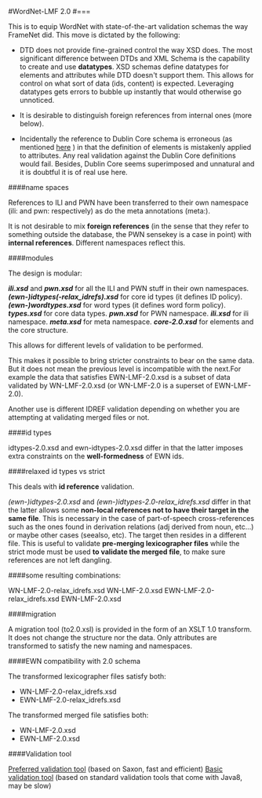 #WordNet-LMF 2.0
#===

This is to equip WordNet with state-of-the-art validation schemas the way FrameNet did. This move is dictated by the following:

- DTD does not provide fine-grained control the way XSD does. The most significant difference between DTDs and XML Schema is the capability to create and use **datatypes**. XSD schemas define datatypes for elements and attributes while DTD doesn't support them. This allows for control on what sort of data (ids, content) is expected. Leveraging datatypes gets errors to bubble up instantly that would otherwise go unnoticed.

- It is desirable to distinguish foreign references from internal ones (more below).

- Incidentally the reference to  Dublin Core schema is erroneous (as mentioned [here](https://github.com/globalwordnet/schemas/issues/5) ) in that the definition of elements is mistakenly applied to attributes. Any real validation against the Dublin Core definitions would fail. Besides, Dublin Core seems superimposed and unnatural and it is doubtful it is of real use here.

####name spaces

References to ILI and PWN have been transferred to their own namespace (ili: and pwn: respectively) as do the meta annotations (meta:). 

It is not desirable to mix **foreign references** (in the sense that they refer to something outside the database, the PWN sensekey is a case in point) with **internal references**. Different namespaces reflect this.

####modules

 The design is modular:
 
***ili.xsd*** and ***pwn.xsd*** for all the ILI and PWN stuff in their own namespaces.
***(ewn-)idtypes(-relax_idrefs).xsd*** for core id types (it defines ID policy).
***(ewn-)wordtypes.xsd*** for word types (it defines word form policy).
***types.xsd*** for core data types.
***pwn.xsd*** for PWN namespace.
***ili.xsd*** for ili namespace.
***meta.xsd*** for meta namespace.
***core-2.0.xsd*** for elements and the core structure.

This allows for different levels of validation to be performed. 

This makes it possible to bring stricter constraints to bear on the same data. But it does not mean the previous level is incompatible with the next.For example the data that satisfies EWN-LMF-2.0.xsd is a subset of data validated by WN-LMF-2.0.xsd (or  WN-LMF-2.0 is a superset of EWN-LMF-2.0). 

Another use is different IDREF validation depending on whether you are attempting at validating merged files or not.

####id types

idtypes-2.0.xsd and ewn-idtypes-2.0.xsd differ in that the latter imposes extra constraints on the **well-formedness** of EWN ids.

####relaxed id types vs strict

This deals with **id reference** validation.

*(ewn-)idtypes-2.0.xsd* and *(ewn-)idtypes-2.0-relax_idrefs.xsd* differ in that the latter allows some **non-local references not to have their target in the same file**. This is necessary in the case of part-of-speech cross-references such as the ones found in derivation relations (adj derived from noun, etc...) or maybe other cases (seealso, etc). The target then resides in a different file. This is useful to validate **pre-merging lexicographer files** while the strict mode must be used **to validate the merged file**, to make sure references are not left dangling.

####some resulting combinations:

WN-LMF-2.0-relax_idrefs.xsd
WN-LMF-2.0.xsd
EWN-LMF-2.0-relax_idrefs.xsd
EWN-LMF-2.0.xsd

####migration

A migration tool (to2.0.xsl) is provided in the form of an XSLT 1.0 transform. It does not change the structure nor the data. Only attributes are transformed to satisfy the new naming and namespaces.

####EWN compatibility with 2.0 schema

The transformed lexicographer files satisfy both:

- WN-LMF-2.0-relax_idrefs.xsd
- EWN-LMF-2.0-relax_idrefs.xsd

The transformed merged file satisfies both:

- WN-LMF-2.0.xsd
- EWN-LMF-2.0.xsd

####Validation tool

[Preferred validation tool](https://github.com/1313ou/ewn-validate2) (based on Saxon, fast and efficient) 
[Basic validation tool](https://github.com/1313ou/ewn-validate) (based on standard validation tools that come with Java8, may be slow) 
